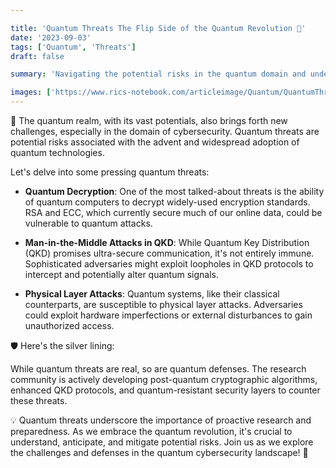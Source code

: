 ```yaml
---

title: 'Quantum Threats The Flip Side of the Quantum Revolution 🚫'
date: '2023-09-03'
tags: ['Quantum', 'Threats']
draft: false

summary: 'Navigating the potential risks in the quantum domain and understanding the defenses against them!'

images: ['https://www.rics-notebook.com/articleimage/Quantum/QuantumThreats.webp']
---
```


🚫 The quantum realm, with its vast potentials, also brings forth new challenges, especially in the domain of cybersecurity. Quantum threats are potential risks associated with the advent and widespread adoption of quantum technologies.

Let's delve into some pressing quantum threats:

- **Quantum Decryption**: One of the most talked-about threats is the ability of quantum computers to decrypt widely-used encryption standards. RSA and ECC, which currently secure much of our online data, could be vulnerable to quantum attacks.

- **Man-in-the-Middle Attacks in QKD**: While Quantum Key Distribution (QKD) promises ultra-secure communication, it's not entirely immune. Sophisticated adversaries might exploit loopholes in QKD protocols to intercept and potentially alter quantum signals.

- **Physical Layer Attacks**: Quantum systems, like their classical counterparts, are susceptible to physical layer attacks. Adversaries could exploit hardware imperfections or external disturbances to gain unauthorized access.

🛡️ Here's the silver lining:

While quantum threats are real, so are quantum defenses. The research community is actively developing post-quantum cryptographic algorithms, enhanced QKD protocols, and quantum-resistant security layers to counter these threats.

💡 Quantum threats underscore the importance of proactive research and preparedness. As we embrace the quantum revolution, it's crucial to understand, anticipate, and mitigate potential risks. Join us as we explore the challenges and defenses in the quantum cybersecurity landscape! 🌌
